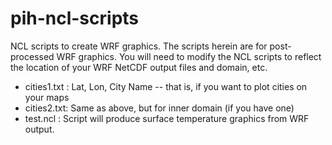# pih-ncl-scripts
NCL scripts to create WRF graphics.
The scripts herein are for post-processed WRF graphics. You will need to modify the NCL scripts
to reflect the location of your WRF NetCDF output files and domain, etc.

- cities1.txt : Lat, Lon, City Name -- that is, if you want to plot cities on your maps
- cities2.txt: Same as above, but for inner domain (if you have one)
- test.ncl : Script will produce surface temperature graphics from WRF output. 
